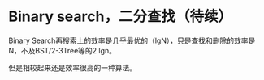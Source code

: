 # Binary search，二分查找（待续）

Binary Search再搜索上的效率是几乎最优的（lgN），只是查找和删除的效率是N，不及BST/2-3Tree等的2 lgn。

但是相较起来还是效率很高的一种算法。



